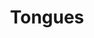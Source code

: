 ---
title: "Tongues"
index:
  - tongues
permalink: /spells/tongues/
tags:
  - Spell
  - 3rd Level
  - Divination
available_for:
  - Bard
  - Cleric
  - Sorcerer
  - Warlock
  - Wizard
level: "3rd Level"
school: "Divination"
range: "Touch"
comp:
  - V
  - M
material: "a small clay model of a ziggurat."
duration: "1 Hour"
description: |
  This spell grants the creature you touch the ability to understand any spoken language it hears. Moreover, when the target speaks, any creature that knows at least one language and can hear the target understands what it says.
excerpt: "This spell grants the creature you touch the ability to understand any spoken language it hears."
source: "Basic Rules"
---